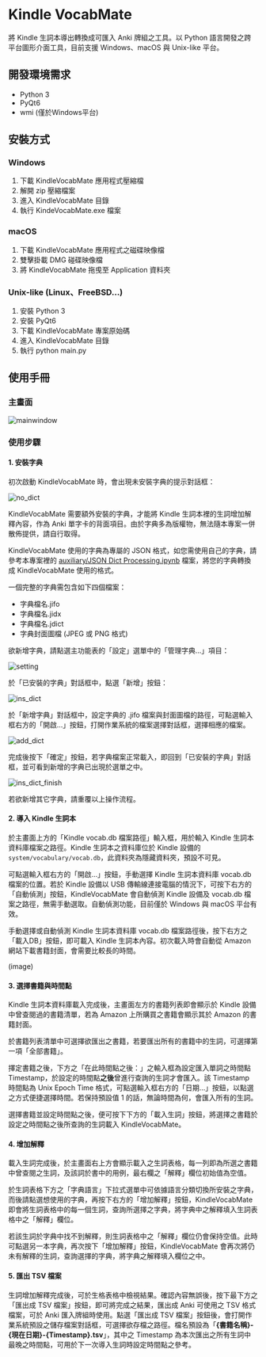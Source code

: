 # Kindle VocabMate
將 Kindle 生詞本導出轉換成可匯入 Anki 牌組之工具。以 Python 語言開發之跨平台圖形介面工具，目前支援 Windows、macOS 與 Unix-like 平台。

## 開發環境需求
* Python 3
* PyQt6
* wmi (僅於Windows平台)

## 安裝方式
### Windows
1. 下載 KindleVocabMate 應用程式壓縮檔
2. 解開 zip 壓縮檔案
3. 進入 KindleVocabMate 目錄
4. 執行 KindeVocabMate.exe 檔案

### macOS
1. 下載 KindleVocabMate 應用程式之磁碟映像檔
2. 雙擊掛載 DMG 碰碟映像檔
3. 將 KindleVocabMate 拖曵至 Application 資料夾

### Unix-like (Linux、FreeBSD…)
1. 安裝 Python 3
2. 安裝 PyQt6
3. 下載 KindleVocabMate 專案原始碼
4. 進入 KindleVocabMate 目錄
5. 執行 python main.py

## 使用手冊
### 主畫面
![mainwindow](https://raw.githubusercontent.com/mainlander/KindleVocabMate/refs/heads/main/screenshot/screen-main.png)

### 使用步驟
#### 1. 安裝字典

初次啟動 KindleVocabMate 時，會出現未安裝字典的提示對話框：

![no_dict](https://raw.githubusercontent.com/mainlander/KindleVocabMate/refs/heads/main/screenshot/screen-no-dict-messagebox.png)

KindleVocabMate 需要額外安裝的字典，才能將 Kindle 生詞本裡的生詞增加解釋內容，作為 Anki 單字卡的背面項目。由於字典多為版權物，無法隨本專案一併散佈提供，請自行取得。

KindleVocabMate 使用的字典為專屬的 JSON 格式，如您需使用自己的字典，請參考本專案裡的 [auxiliary/JSON Dict Processing.ipynb](https://github.com/mainlander/KindleVocabMate/blob/main/auxiliary/JSON%20Dict%20Processing.ipynb) 檔案，將您的字典轉換成 KindleVocabMate 使用的格式。

一個完整的字典需包含如下四個檔案：
* 字典檔名.jifo
* 字典檔名.jidx
* 字典檔名.jdict
* 字典封面圖檔 (JPEG 或 PNG 格式)

欲新增字典，請點選主功能表的「設定」選單中的「管理字典...」項目：

![setting](https://raw.githubusercontent.com/mainlander/KindleVocabMate/refs/heads/main/screenshot/screen-menu-settings.png)

於「已安裝的字典」對話框中，點選「新增」按鈕：

![ins_dict](https://raw.githubusercontent.com/mainlander/KindleVocabMate/refs/heads/main/screenshot/screen-dict-dialog.png)

於「新增字典」對話框中，設定字典的 .jifo 檔案與封面圖檔的路徑，可點選輸入框右方的「開啟...」按鈕，打開作業系統的檔案選擇對話框，選擇相應的檔案。

![add_dict](https://raw.githubusercontent.com/mainlander/KindleVocabMate/refs/heads/main/screenshot/screen-add-dict-dialog.png)

完成後按下「確定」按鈕，若字典檔案正常載入，即回到「已安裝的字典」對話框，並可看到新增的字典已出現於選單之中。

![ins_dict_finish](https://raw.githubusercontent.com/mainlander/KindleVocabMate/refs/heads/main/screenshot/screen-add-dict-finish.png)

若欲新增其它字典，請重覆以上操作流程。

#### 2. 導入 Kindle 生詞本

於主畫面上方的「Kindle vocab.db 檔案路徑」輸入框，用於輸入 Kindle 生詞本資料庫檔案之路徑。Kindle 生詞本之資料庫位於 Kindle 設備的 `system/vocabulary/vocab.db`，此資料夾為隱藏資料夾，預設不可見。

可點選輸入框右方的「開啟...」按鈕，手動選擇 Kindle 生詞本資料庫 vocab.db 檔案的位置。若於 Kindle 設備以 USB 傳輸線連接電腦的情況下，可按下右方的「自動偵測」按鈕，KindleVocabMate 會自動偵測 Kindle 設備及 vocab.db 檔案之路徑，無需手動選取。自動偵測功能，目前僅於 Windows 與 macOS 平台有效。

手動選擇或自動偵測 Kindle 生詞本資料庫 vocab.db 檔案路徑後，按下右方之「載入DB」按鈕，即可載入 Kindle 生詞本內容。初次載入時會自動從 Amazon 網站下載書籍封面，會需要比較長的時間。

(image)

#### 3. 選擇書籍與時間點

Kindle 生詞本資料庫載入完成後，主畫面左方的書籍列表即會顯示於 Kindle 設備中曾查閱過的書籍清單，若為 Amazon 上所購買之書籍會顯示其於 Amazon 的書籍封面。

於書籍列表清單中可選擇欲匯出之書籍，若要匯出所有的書籍中的生詞，可選擇第一項「全部書籍」。

擇定書籍之後，下方之「在此時間點之後：」之輸入框為設定匯入單詞之時間點 Timestamp，於設定的時間點**之後**曾進行查詢的生詞才會匯入。該 Timestamp 時間點為 Unix Epoch Time 格式，可點選輸入框右方的「日期...」按鈕，以點選之方式便捷選擇時間。若保持預設值 1 的話，無論時間為何，會匯入所有的生詞。

選擇書籍並設定時間點之後，便可按下下方的「載入生詞」按鈕，將選擇之書籍於設定之時間點之後所查詢的生詞載入 KindleVocabMate。

#### 4. 增加解釋

載入生詞完成後，於主畫面右上方會顯示載入之生詞表格，每一列即為所選之書籍中曾查閱之生詞，及該詞於書中的用例，最右欄之「解釋」欄位初始值為空值。

於生詞表格下方之「字典語言」下拉式選單中可依據語言分類切換所安裝之字典，而後請點選想使用的字典，再按下右方的「增加解釋」按鈕，KindleVocabMate 即會將生詞表格中的每一個生詞，查詢所選擇之字典，將字典中之解釋填入生詞表格中之「解釋」欄位。

若該生詞於字典中找不到解釋，則生詞表格中之「解釋」欄位仍會保持空值。此時可點選另一本字典，再次按下「增加解釋」按鈕，KindleVocabMate 會再次將仍未有解釋的生詞，查詢選擇的字典，將字典之解釋填入欄位之中。

#### 5. 匯出 TSV 檔案

生詞增加解釋完成後，可於生格表格中檢視結果。確認內容無誤後，按下最下方之「匯出成 TSV 檔案」按鈕，即可將完成之結果，匯出成 Anki 可使用之 TSV 格式檔案，可於 Anki 匯入牌組時使用。點選「匯出成 TSV 檔案」按鈕後，會打開作業系統預設之儲存檔案對話框，可選擇欲存檔之路徑。檔名預設為「**{書籍名稱}-{現在日期}-{Timestamp}.tsv**」，其中之 Timestamp 為本次匯出之所有生詞中最晚之時間點，可用於下一次導入生詞時設定時間點之參考。
